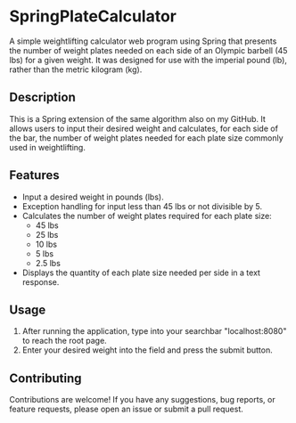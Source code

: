 # SpringPlateCalculator

A simple weightlifting calculator web program using Spring that presents the number of weight plates needed on each side of an Olympic barbell (45 lbs) for a given weight. It was designed for use with the imperial pound (lb), rather than the metric kilogram (kg).

## Description

This is a Spring extension of the same algorithm also on my GitHub. It allows users to input their desired weight and calculates, for each side of the bar, the number of weight plates needed for each plate size commonly used in weightlifting.

## Features

- Input a desired weight in pounds (lbs).
- Exception handling for input less than 45 lbs or not divisible by 5.
- Calculates the number of weight plates required for each plate size:
  - 45 lbs
  - 25 lbs
  - 10 lbs
  - 5 lbs
  - 2.5 lbs
- Displays the quantity of each plate size needed per side in a text response.

## Usage

1. After running the application, type into your searchbar "localhost:8080" to reach the root page.
2. Enter your desired weight into the field and press the submit button.

## Contributing

Contributions are welcome! If you have any suggestions, bug reports, or feature requests, please open an issue or submit a pull request.
